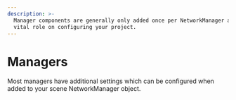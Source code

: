 ```yaml
---
description: >-
  Manager components are generally only added once per NetworkManager and play a
  vital role on configuring your project.
---
```


# Managers

Most managers have additional settings which can be configured when added to your scene NetworkManager object.
